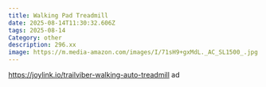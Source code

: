 ```yaml
---
title: Walking Pad Treadmill
date: 2025-08-14T11:30:32.606Z
tags: 2025-08-14
Category: other
description: 296.xx
image: https://m.media-amazon.com/images/I/71sH9+gxMdL._AC_SL1500_.jpg
---
```

https://joylink.io/trailviber-walking-auto-treadmill ad